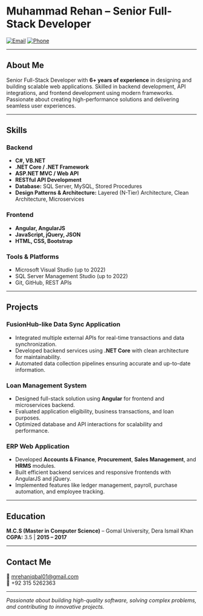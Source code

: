 # Muhammad Rehan – Senior Full-Stack Developer

[![Email](https://img.shields.io/badge/Email-mrehaniqbal01@gmail.com-blue)](mailto:mrehaniqbal01@gmail.com)
[![Phone](https://img.shields.io/badge/Phone-+92%20315%205262363-green)]() 

---

## About Me
Senior Full-Stack Developer with **6+ years of experience** in designing and building scalable web applications. Skilled in backend development, API integrations, and frontend development using modern frameworks. Passionate about creating high-performance solutions and delivering seamless user experiences.

---

## Skills

### Backend
- **C#, VB.NET**  
- **.NET Core / .NET Framework**  
- **ASP.NET MVC / Web API**  
- **RESTful API Development**  
- **Database:** SQL Server, MySQL, Stored Procedures  
- **Design Patterns & Architecture:** Layered (N-Tier) Architecture, Clean Architecture, Microservices  

### Frontend
- **Angular, AngularJS**  
- **JavaScript, jQuery, JSON**  
- **HTML, CSS, Bootstrap**  
### Tools & Platforms
- Microsoft Visual Studio (up to 2022)  
- SQL Server Management Studio (up to 2022)  
- Git, GitHub, REST APIs  

---

## Projects

### **FusionHub-like Data Sync Application**
- Integrated multiple external APIs for real-time transactions and data synchronization.  
- Developed backend services using **.NET Core** with clean architecture for maintainability.  
- Automated data collection pipelines ensuring accurate and up-to-date information.  

### **Loan Management System**
- Designed full-stack solution using **Angular** for frontend and microservices backend.  
- Evaluated application eligibility, business transactions, and loan purposes.  
- Optimized database and API interactions for scalability and performance.  

### **ERP Web Application**
- Developed **Accounts & Finance**, **Procurement**, **Sales Management**, and **HRMS** modules.  
- Built efficient backend services and responsive frontends with AngularJS and jQuery.  
- Implemented features like ledger management, payroll, purchase automation, and employee tracking.  

---

## Education
**M.C.S (Master in Computer Science)** – Gomal University, Dera Ismail Khan  
**CGPA:** 3.5 | **2015 – 2017**

---

## Contact Me
📧 mrehaniqbal01@gmail.com  
📱 +92 315 5262363 

---

*Passionate about building high-quality software, solving complex problems, and contributing to innovative projects.*
